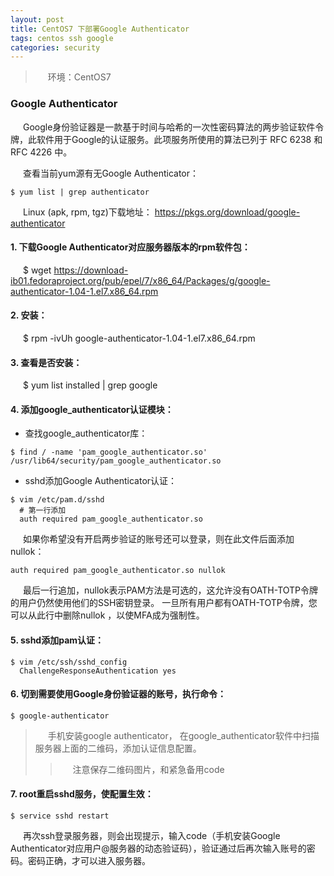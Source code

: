 ```yaml
---
layout: post
title: CentOS7 下部署Google Authenticator
tags: centos ssh google
categories: security
---
```

<style type="text/css">
    p{text-indent: 20px}
</style>
> 环境：CentOS7

### Google Authenticator
<p>Google身份验证器是一款基于时间与哈希的一次性密码算法的两步验证软件令牌，此软件用于Google的认证服务。此项服务所使用的算法已列于 RFC 6238 和 RFC 4226 中。</p>

查看当前yum源有无Google Authenticator：
```shell
$ yum list | grep authenticator
```

Linux (apk, rpm, tgz)下载地址：
<https://pkgs.org/download/google-authenticator>

#### 1. 下载Google Authenticator对应服务器版本的rpm软件包：
$ wget https://download-ib01.fedoraproject.org/pub/epel/7/x86_64/Packages/g/google-authenticator-1.04-1.el7.x86_64.rpm

#### 2. 安装：
$ rpm -ivUh google-authenticator-1.04-1.el7.x86_64.rpm

#### 3. 查看是否安装：
$ yum list installed  | grep google

#### 4. 添加google_authenticator认证模块：
 - 查找google_authenticator库：
```shell
$ find / -name 'pam_google_authenticator.so'  
/usr/lib64/security/pam_google_authenticator.so
```
 - sshd添加Google Authenticator认证：
```shell
$ vim /etc/pam.d/sshd
  # 第一行添加
  auth required pam_google_authenticator.so
```
如果你希望没有开启两步验证的账号还可以登录，则在此文件后面添加nullok：
```shell
auth required pam_google_authenticator.so nullok
```
最后一行追加，nullok表示PAM方法是可选的，这允许没有OATH-TOTP令牌的用户仍然使用他们的SSH密钥登录。 一旦所有用户都有OATH-TOTP令牌，您可以从此行中删除nullok ，以使MFA成为强制性。


#### 5. sshd添加pam认证：
```shell
$ vim /etc/ssh/sshd_config
  ChallengeResponseAuthentication yes
```

#### 6. 切到需要使用Google身份验证器的账号，执行命令：
```shell
$ google-authenticator
```
> 手机安装google authenticator， 在google_authenticator软件中扫描服务器上面的二维码，添加认证信息配置。
>>注意保存二维码图片，和紧急备用code

#### 7. root重启sshd服务，使配置生效：
```shell
$ service sshd restart
```
再次ssh登录服务器，则会出现提示，输入code（手机安装Google Authenticator对应用户@服务器的动态验证码），验证通过后再次输入账号的密码。密码正确，才可以进入服务器。

